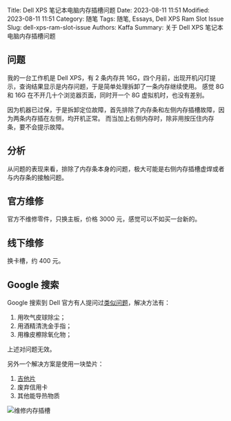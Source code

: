 Title: Dell XPS 笔记本电脑内存插槽问题
Date: 2023-08-11 11:51
Modified: 2023-08-11 11:51
Category: 随笔
Tags: 随笔, Essays, Dell XPS Ram Slot Issue
Slug: dell-xps-ram-slot-issue
Authors: Kaffa
Summary: 关于 Dell XPS 笔记本电脑内存插槽问题


## 问题

我的一台工作机是 Dell XPS，有 2 条内存共 16G，四个月前，出现开机闪灯提示，查询结果显示是内存问题，于是简单处理拆卸了一条内存继续使用。
感觉 8G 和 16G 在不开几十个浏览器页面，同时开一个 8G 虚拟机时，也没有差别。

因为机器已过保，于是拆卸定位故障，首先排除了内存条和左侧内存插槽故障，因为两条内存插在左侧，均开机正常。
而当加上右侧内存时，除非用按压住内存条，要不会提示故障。

## 分析

从问题的表现来看，排除了内存条本身的问题，极大可能是右侧内存插槽虚焊或者与内存条的接触问题。

## 官方维修

官方不维修零件，只换主板，价格 3000 元，感觉可以不如买一台新的。

## 线下维修

换卡槽，约 400 元。

## Google 搜索

Google 搜索到 Dell 官方有人提问过[类似问题][1]，解决方法有：

1. 用吹气皮球除尘；
2. 用酒精清洗金手指；
3. 用橡皮檫除氧化物；

上述对问题无效。

另外一个解决方案是使用一块垫片：

1. [吉他片][2]
2. 废弃信用卡
3. 其他能导热物质

![维修内存插槽](https://kaffa.im/img/2023/repair-failed-memory-slot-5.jpg)

[1]: https://www.dell.com/community/en/conversations/xps/re-dell-xps-15-9570-ram-slot-issue/647f83d3f4ccf8a8de2a760c
[2]: https://www.laptoprepair101.com/fix-laptop-memory-slot-failure/
